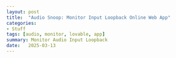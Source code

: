 ```yaml
---
layout: post
title:  "Audio Snoop: Monitor Input Loopback Online Web App"
categories:
- Stuff
tags: [audio, monitor, lovable, app]
summary: Monitor Audio Input Loopback
date:   2025-03-13
---
```


<script type="module" crossorigin src="assets/index-DeTHg-GZ.js"></script>
<link rel="stylesheet" crossorigin href="assets/index-Bwof_dl0.css">

<div id="root"></div>